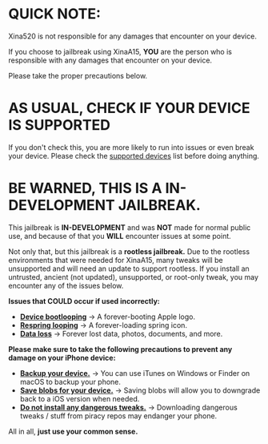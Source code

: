 # QUICK NOTE:
Xina520 is not responsible for any damages that encounter on your device.

If you choose to jailbreak using XinaA15, **YOU** are the person who is responsible with any damages that encounter on your device.

Please take the proper precautions below.

# AS USUAL, CHECK IF YOUR DEVICE IS SUPPORTED
If you don't check this, you are more likely to run into issues or even break your device.
Please check the [supported devices](https://github.com/NotDarkn/XinaA15/blob/main/SUPPORTED.md) list before doing anything.

# BE WARNED, THIS IS A IN-DEVELOPMENT JAILBREAK.

This jailbreak is **IN-DEVELOPMENT** and was **NOT** made for normal public use, and because of that you **WILL** encounter issues at some point.

Not only that, but this jailbreak is a **rootless jailbreak.** Due to the rootless environments that were needed for XinaA15, many tweaks will be unsupported and will need an update to support rootless. If you install an untrusted, ancient (not updated), unsupported, or root-only tweak, you may encounter any of the issues below.

**Issues that COULD occur if used incorrectly:**
- [**Device bootlooping**](https://ios.cfw.guide/troubleshooting/#bootloops) → A forever-booting Apple logo.
- [**Respring looping**](https://ios.cfw.guide/troubleshooting/#respring-loops) → A forever-loading spring icon.
- [**Data loss**](https://support.apple.com/en-us/HT204184) → Forever lost data, photos, documents, and more.

**Please make sure to take the following precautions to prevent any damage on your iPhone device:**
- [**Backup your device.**](https://support.apple.com/en-us/HT203977) → You can use iTunes on Windows or Finder on macOS to backup your phone.
- [**Save blobs for your device.**](https://ios.cfw.guide/saving-blobs/) → Saving blobs will allow you to downgrade back to a iOS version when needed.
- [**Do not install any dangerous tweaks.**](https://user-images.githubusercontent.com/73033672/211621673-bdaaec4b-9b8e-43e2-8d00-0c2fec1c962c.png) → Downloading dangerous tweaks / stuff from piracy repos may endanger your phone.

All in all, **just use your common sense.**
